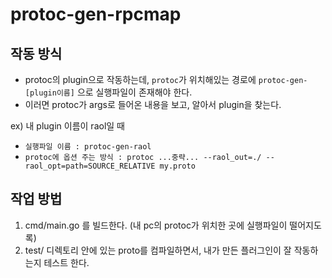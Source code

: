 # protoc-gen-rpcmap

## 작동 방식
- protoc의 plugin으로 작동하는데, `protoc`가 위치해있는 경로에 `protoc-gen-[plugin이름]` 으로 실행파일이 존재해야 한다.
- 이러면 protoc가 args로 들어온 내용을 보고, 알아서 plugin을 찾는다.

ex) 내 plugin 이름이 raol일 때
- `실행파일 이름 : protoc-gen-raol`
- `protoc에 옵션 주는 방식 : protoc ...중략... --raol_out=./ --raol_opt=path=SOURCE_RELATIVE my.proto`

## 작업 방법
1. cmd/main.go 를 빌드한다. (내 pc의 protoc가 위치한 곳에 실행파일이 떨어지도록)
2. test/ 디렉토리 안에 있는 proto를 컴파일하면서, 내가 만든 플러그인이 잘 작동하는지 테스트 한다.